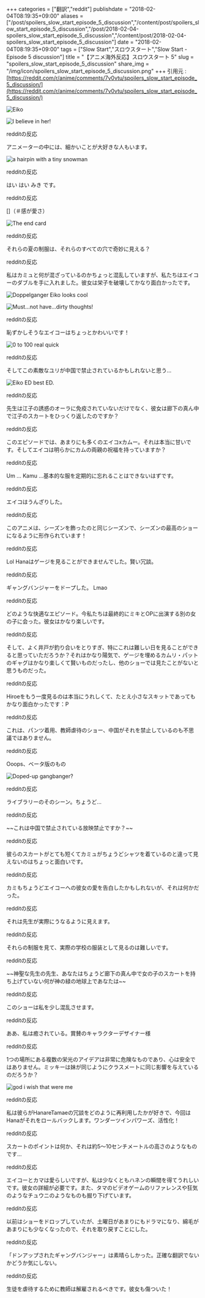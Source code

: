 +++
categories = ["翻訳","reddit"]
publishdate = "2018-02-04T08:19:35+09:00"
aliases = ["/post/spoilers_slow_start_episode_5_discussion","/content/post/spoilers_slow_start_episode_5_discussion","/post/2018-02-04-spoilers_slow_start_episode_5_discussion","/content/post/2018-02-04-spoilers_slow_start_episode_5_discussion"]
date = "2018-02-04T08:19:35+09:00"
tags = ["Slow Start","スロウスタート","Slow Start - Episode 5 discussion"]
title = "【アニメ海外反応】スロウスタート 5"
slug = "spoilers_slow_start_episode_5_discussion"
share_img = "/img/icon/spoilers_slow_start_episode_5_discussion.png"
+++
引用元 : [https://reddit.com/r/anime/comments/7v0vtu/spoilers_slow_start_episode_5_discussion/](https://reddit.com/r/anime/comments/7v0vtu/spoilers_slow_start_episode_5_discussion/)

![Eiko](https://i.imgur.com/lhBMxCd.png)

![I believe in her!](https://i.imgur.com/SP5OgrO.png)

<p><span class="reddit-comment">redditの反応</span></p>アニメーターの中には、細かいことが大好きな人もいます。

![a hairpin with a tiny snowman](https://i.imgur.com/au6DrkR.jpg)

<p><span class="reddit-comment">redditの反応</span></p>はい はい みき です。

<p><span class="reddit-comment">redditの反応</span></p>[]（＃感が愛さ）

![The end card](https://i.imgur.com/llVSyRQ.png)

<p><span class="reddit-comment">redditの反応</span></p>それらの夏の制服は、それらのすべての穴で奇妙に見える？

<p><span class="reddit-comment">redditの反応</span></p>私はカミュと何が混ざっているのかちょっと混乱していますが、私たちはエイコーのダブルを手に入れました。彼女は栄子を破壊してかなり面白かったです。

![Doppelganger Eiko looks cool](https://i.imgur.com/IrpJOIu.jpg)

![Must...not have...dirty thoughts!](https://i.imgur.com/8l4HdCb.jpg)

<p><span class="reddit-comment">redditの反応</span></p>恥ずかしそうなエイコーはちょっとかわいいです！

![0 to 100 real quick](https://i.imgur.com/8KBB9Vo.jpg)

<p><span class="reddit-comment">redditの反応</span></p>そしてこの素敵なユリが中国で禁止されているかもしれないと思う...

![Eiko ED best ED.](https://i.imgur.com/4jMopUX.png)

<p><span class="reddit-comment">redditの反応</span></p>先生は江子の誘惑のオーラに免疫されていないだけでなく、彼女は廊下の真ん中で江子のスカートをひっくり返したのですか？

<p><span class="reddit-comment">redditの反応</span></p>このエピソードでは、あまりにも多くのエイコxカムー。それは本当に甘いです。そしてエイコは明らかにカムの両親の祝福を持っていますか？

<p><span class="reddit-comment">redditの反応</span></p>Um ... Kamu ...基本的な服を定期的に忘れることはできないはずです。

<p><span class="reddit-comment">redditの反応</span></p>エイコはうんざりした。

<p><span class="reddit-comment">redditの反応</span></p>このアニメは、シーズンを飾ったのと同じシーズンで、シーズンの最高のショーになるように形作られています！

<p><span class="reddit-comment">redditの反応</span></p>Lol Hanaはゲージを見ることができませんでした。賢い冗談。

<p><span class="reddit-comment">redditの反応</span></p>ギャングバンジャーをドープした。 Lmao

<p><span class="reddit-comment">redditの反応</span></p>どのような快適なエピソード。今私たちは最終的にミキとOPに出演する別の女の子に会った。彼女はかなり楽しいです。

<p><span class="reddit-comment">redditの反応</span></p>そして、よく井戸が釣り合いをとりすぎ、特にこれは難しい日を見ることができると思っていただろうか？それはかなり陽気で、ゲージを埋めるカムリ・パットのギャグはかなり楽しくて賢いものだったし、他のショーでは見たことがないと思うものだった。

<p><span class="reddit-comment">redditの反応</span></p>Hiroeをもう一度見るのは本当にうれしくて、たとえ小さなスキットであってもかなり面白かったです：P

<p><span class="reddit-comment">redditの反応</span></p>これは、パンツ着用、教師虐待のショー、中国がそれを禁止しているのも不思議ではありません。

<p><span class="reddit-comment">redditの反応</span></p>Ooops、ベータ版のもの

![Doped-up gangbanger?](https://i.imgur.com/4Urx8cu.jpg)

<p><span class="reddit-comment">redditの反応</span></p>ライブラリーのそのシーン。ちょうど...

<p><span class="reddit-comment">redditの反応</span></p>~~これは中国で禁止されている放映禁止ですか？~~

<p><span class="reddit-comment">redditの反応</span></p>彼らのスカートがとても短くてカミュがちょうどシャツを着ているのと違って見えないのはちょっと面白いです。

<p><span class="reddit-comment">redditの反応</span></p>カミもちょうどエイコーへの彼女の愛を告白したかもしれないが、それは何かだった。

<p><span class="reddit-comment">redditの反応</span></p>それは先生が実際にうなるように見えます。

<p><span class="reddit-comment">redditの反応</span></p>それらの制服を見て、実際の学校の服装として見るのは難しいです。

<p><span class="reddit-comment">redditの反応</span></p>~~神聖な先生の先生、あなたはちょうど廊下の真ん中で女の子のスカートを持ち上げていない何が神の緑の地球上であなたは~~

<p><span class="reddit-comment">redditの反応</span></p>このショーは私を少し混乱させます。

<p><span class="reddit-comment">redditの反応</span></p>ああ、私は癒されている。賞賛のキャラクターデザイナー様

<p><span class="reddit-comment">redditの反応</span></p>1つの場所にある複数の栄光のアイデアは非常に危険なものであり、心は安全ではありません。ミッキーは妹が同じようにクラスメートに同じ影響を与えているのだろうか？

![god i wish that were me](https://i.imgur.com/YjVu43i.jpg)

<p><span class="reddit-comment">redditの反応</span></p>私は彼らがHanareTamaeの冗談をどのように再利用したかが好きで、今回はHanaがそれをロールバックします。ワンダーツインパワーズ、活性化！

<p><span class="reddit-comment">redditの反応</span></p>スカートのポイントは何か、それは約5〜10センチメートルの高さのようなものです...

<p><span class="reddit-comment">redditの反応</span></p>エイコーとカマは愛らしいですが、私は少なくともハネンの瞬間を得てうれしいです。彼女の詳細が必要です。また、タマのビデオゲームのリファレンスや狂気のようなチュウニのようなものも掘り下げています。

<p><span class="reddit-comment">redditの反応</span></p>以前はショーをドロップしていたが、土曜日があまりにもドラマになり、綿毛があまりにも少なくなったので、それを取り戻すことにした。

<p><span class="reddit-comment">redditの反応</span></p>「ドンアップされたギャングバンジャー」は素晴らしかった。正確な翻訳でないかどうか気にしない。

<p><span class="reddit-comment">redditの反応</span></p>生徒を虐待するために教師は解雇されるべきです。彼女も傷ついた！
